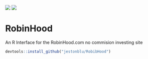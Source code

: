 ![](https://travis-ci.org/JestonBlu/RobinHood.svg?branch=master)
![](https://img.shields.io/github/downloads/jestonblu/RobinHood/total.svg)

# RobinHood
An R Interface for the RobinHood.com no commision investing site


```r
devtools::install_github("jestonblu/RobibHood")
```
